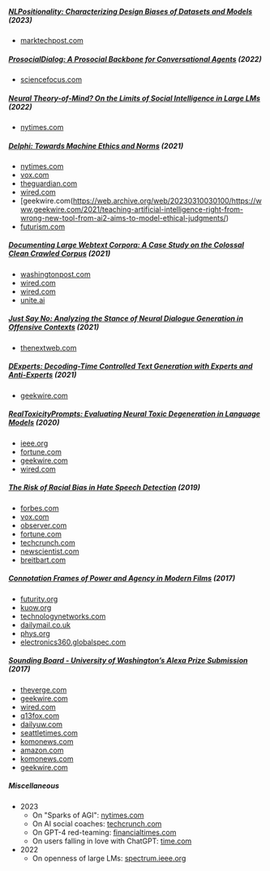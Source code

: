 ##### [NLPositionality: Characterizing Design Biases of Datasets and Models](websiteRoot/publications.html#santy2023NLPositionality) (2023)
- [marktechpost.com](https://web.archive.org/web/20230717174128/https://www.marktechpost.com/2023/07/14/a-research-group-from-cmu-ai2-and-university-of-washington-introduces-nlpositionality-an-ai-framework-for-characterizing-design-biases-and-quantifying-the-positionality-of-nlp-datasets-and-models/)

##### [ProsocialDialog: A Prosocial Backbone for Conversational Agents](websiteRoot/publications.html#kim2022prosocialDialog) (2022)

 - [sciencefocus.com](https://web.archive.org/web/20230327201644/https://www.sciencefocus.com/news/chatgpt-ted-lasso-internet-hate-speech/)

##### [Neural Theory-of-Mind? On the Limits of Social Intelligence in Large LMs](websiteRoot/publications.html#sap2022neuralToM) (2022)

 - [nytimes.com](https://web.archive.org/web/20230327184321/https://www.nytimes.com/2023/03/27/science/ai-machine-learning-chatbots.html)

##### [Delphi: Towards Machine Ethics and Norms](websiteRoot/publications.html#jiang2021delphi) (2021)

 - [nytimes.com](https://web.archive.org/web/20230305234708/https://www.nytimes.com/2021/11/19/technology/can-a-machine-learn-morality.html)
 - [vox.com](https://web.archive.org/web/20221229172748/https://www.vox.com/future-perfect/2021/10/27/22747333/artificial-intelligence-ethics-delphi-ai)
 - [theguardian.com](https://web.archive.org/web/20230213231329/https://www.theguardian.com/technology/2021/nov/02/delphi-online-ai-bot-philosophy)
 - [wired.com](https://web.archive.org/web/20230329222042/https://www.wired.com/story/program-give-ai-ethics-sometimes/)
 - [geekwire.com(https://web.archive.org/web/20230310030100/https://www.geekwire.com/2021/teaching-artificial-intelligence-right-from-wrong-new-tool-from-ai2-aims-to-model-ethical-judgments/)
 - [futurism.com](https://web.archive.org/web/20230325165850/https://www.futurism.com/delphi-ai-ethics-racist)

##### [Documenting Large Webtext Corpora: A Case Study on the Colossal Clean Crawled Corpus](websiteRoot/publications.html#dodge2021documentingC4) (2021)

 - [washingtonpost.com](https://web.archive.org/web/20230419120558/https://www.washingtonpost.com/technology/interactive/2023/ai-chatbot-learning/)
 - [wired.com](https://web.archive.org/web/20230330110735/https://www.wired.com/story/review-ai-chatbots-bing-bard-chat-gpt/)
 - [wired.com](https://web.archive.org/web/20230314202533/https://www.wired.com/story/efforts-make-text-ai-less-racist-terrible/)
 - [unite.ai](https://web.archive.org/web/20230321034425/https://www.unite.ai/minority-voices-filtered-out-of-google-natural-language-processing-models/)

##### [Just Say No: Analyzing the Stance of Neural Dialogue Generation in Offensive Contexts](websiteRoot/publications.html#baheti2021justSayNo) (2021)

 - [thenextweb.com](https://web.archive.org/web/20230404211115/https://www.thenextweb.com/news/gpt-3-and-humans-twice-as-likely-agree-with-offensive-reddit-comments-chatbots)

##### [DExperts: Decoding-Time Controlled Text Generation with Experts and Anti-Experts](websiteRoot/publications.html#liu2021dexperts) (2021)

 - [geekwire.com](https://web.archive.org/web/20230404211810/https://www.geekwire.com/2021/researchers-develop-new-way-help-machine-generated-language-systems-reduce-toxic-language/)

##### [RealToxicityPrompts: Evaluating Neural Toxic Degeneration in Language Models](websiteRoot/publications.html#gehman2020realtoxicityprompts) (2020)

 - [ieee.org](https://web.archive.org/web/20230321062841/https://spectrum.ieee.org/open-ais-powerful-text-generating-tool-is-ready-for-business)
 - [fortune.com](https://web.archive.org/web/20230404205249/https://www.fortune.com/2020/09/29/artificial-intelligence-openai-gpt3-toxic/)
 - [geekwire.com](https://web.archive.org/web/20230404212031/https://www.geekwire.com/2021/curse-neural-toxicity-ai2-uw-researchers-help-computers-watch-language/)
 - [wired.com](https://web.archive.org/web/20230314171124/https://www.wired.com/story/ai-fueled-dungeon-game-got-much-darker/)

##### [The Risk of Racial Bias in Hate Speech Detection](websiteRoot/publications.html#sap2019risk) (2019)

 - [forbes.com](https://web.archive.org/web/20221218082924/https://www.forbes.com/sites/nicolemartin1/2019/08/13/googles-artificial-intelligence-hate-speech-detector-is-racially-biased/?sh=37fa3a53326c)
 - [vox.com](https://web.archive.org/web/20230404205546/https://www.vox.com/recode/2019/8/15/20806384/social-media-hate-speech-bias-black-african-american-facebook-twitter)
 - [observer.com](https://web.archive.org/web/20220818104542/https://www.observer.com/2019/08/google-ai-hate-speech-detector-black-racial-bias-twitter-study/)
 - [fortune.com](https://web.archive.org/web/20221206075315/https://www.fortune.com/2019/08/16/google-jigsaw-perspective-racial-bias/)
 - [techcrunch.com](https://web.archive.org/web/20221130020534/https://www.techcrunch.com/2019/08/14/racial-bias-observed-in-hate-speech-detection-algorithm-from-google/)
- [newscientist.com](https://www.newscientist.com/article/2213064-googles-hate-speech-detecting-ai-appears-to-be-racially-biased/)
- [breitbart.com](http://web.archive.org/web/20200620080022/https://www.breitbart.com/tech/2019/08/17/ai-is-1-5-times-more-likely-to-flag-social-media-posts-by-black-people-as-offensive/)

##### [Connotation Frames of Power and Agency in Modern Films](websiteRoot/publications.html#sap2017connotation) (2017)

 - [futurity.org](https://web.archive.org/web/20211205141552/https://www.futurity.org/movie-scripts-gender-bias-1605212/)
 - [kuow.org](https://web.archive.org/web/20230404210655/https://www.kuow.org/stories/record-wednesday-november-15-2017/)
 - [technologynetworks.com](https://web.archive.org/web/20221007062604/https://www.technologynetworks.com/informatics/news/scientists-use-machine-learning-to-analyze-language-in-movies-294179)
 - [dailymail.co.uk](https://www.dailymail.co.uk/femail/article-5081501/How-Hollywood-films-FUEL-sexism.html)
- [phys.org](https://phys.org/news/2017-11-ai-tool-quantifies-power-imbalance.html)
- [electronics360.globalspec.com](https://electronics360.globalspec.com/article/10344/analyzing-gender-bias-with-ai)

##### [Sounding Board - University of Washington’s Alexa Prize Submission](websiteRoot/publications.html#fang2017alexatechreport) (2017)

 - [theverge.com](https://www.theverge.com/2018/6/13/17453994/amazon-alexa-prize-2018-competition-conversational-ai-chatbots)
 - [geekwire.com](https://www.geekwire.com/2018/secrets-500k-amazon-alexa-prize-winner-inside-univ-washingtons-socialbot/)
 - [wired.com](https://www.wired.com/story/inside-amazon-alexa-prize/)
 - [q13fox.com](http://q13fox.com/2018/01/08/uw-students-create-conversational-amazon-alexa-device/)
 - [dailyuw.com](http://www.dailyuw.com/science/article_bc135d10-f0f7-11e7-a1ab-0be114c44429.html)
 - [seattletimes.com](https://www.seattletimes.com/seattle-news/education/uw-students-teach-alexa-to-have-a-little-chat-with-us/)
 - [komonews.com](http://komonews.com/news/local/uw-team-wins-500000-prize-from-amazon-for-conversational-bot)
 - [amazon.com](https://developer.amazon.com/blogs/alexa/post/1a6a19d8-e45d-4b3b-981d-776a378ba625/university-of-washington-students-win-inaugural-alexa-prize)
 - [komonews.com](http://komonews.com/news/local/uw-team-finalist-for-1-million-prize-to-hold-20-minute-conversation-amazons-alexa)
 - [geekwire.com](https://www.geekwire.com/2017/amazon-reveals-3-university-finalists-2-5m-alexa-prize-including-one-uw/)

##### Miscellaneous

- 2023
  - On "Sparks of AGI": [nytimes.com](https://web.archive.org/web/20230516091858/https://www.nytimes.com/2023/05/16/technology/microsoft-ai-human-reasoning.html)
  - On AI social coaches: [techcrunch.com](https://web.archive.org/web/20230514190121/https://techcrunch.com/2023/05/13/ai-relationship-building-amorai/)
  - On GPT-4 red-teaming: [financialtimes.com](https://web.archive.org/web/20230414132856/https://www.ft.com/content/0876687a-f8b7-4b39-b513-5fee942831e8?accessToken=zwAAAYd_9J4skc8Idmh6-LdLOdO1E1_ulCgx6A.MEQCIFehPSHqO7vjyrQmUHmZGujI6tVxlndevV5vIQGnWzENAiBJg7ltMLzzeyNNXxQC36cpuLwYQ9BB26_O2upfGLGyyw&segmentId=e95a9ae7-622c-6235-5f87-51e412b47e97&shareType=enterprise)
  - On users falling in love with ChatGPT: [time.com](https://web.archive.org/web/20230224153642/https://www.time.com/6257790/ai-chatbots-love/)
- 2022
  - On openness of large LMs: [spectrum.ieee.org](https://web.archive.org/web/20230321062817/https://spectrum.ieee.org/large-language-models-meta-openai)
